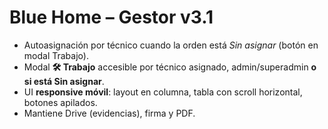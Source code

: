 # Blue Home – Gestor v3.1
- Autoasignación por técnico cuando la orden está *Sin asignar* (botón en modal Trabajo).
- Modal **🛠️ Trabajo** accesible por técnico asignado, admin/superadmin **o si está Sin asignar**.
- UI **responsive móvil**: layout en columna, tabla con scroll horizontal, botones apilados.
- Mantiene Drive (evidencias), firma y PDF.
